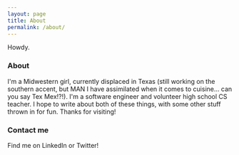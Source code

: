 ```yaml
---
layout: page
title: About
permalink: /about/
---
```


Howdy.

### About

I'm a Midwestern girl, currently displaced in Texas (still working on the southern accent, but MAN I have assimilated when it comes to cuisine... can you say Tex Mex!?!). I'm a software engineer and volunteer high school CS teacher. I hope to write about both of these things, with some other stuff thrown in for fun. Thanks for visiting!

### Contact me

Find me on LinkedIn or Twitter!
